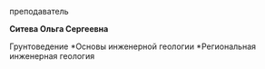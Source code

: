 преподаватель



**Ситева Ольга Сергеевна**

Грунтоведение
	*Основы инженерной геологии
	*Региональная инженерная геология